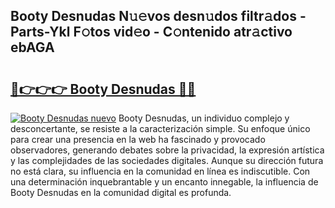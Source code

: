## Booty Desnudas N𝚞𝚎vos desn𝚞dos filtr𝚊dos - Parts-Ykl F𝚘tos vid𝚎o - C𝚘ntenido atr𝚊ctivo ebAGA

# <h2><a href="http://mbc5uv4.tromn.icu/?c=Booty+Desnudas">🔗👉👉👉 Booty Desnudas 🔗🔗</a></h2>

[![Booty Desnudas nuevo](https://i.imgur.com/pEAQMta.gif)](http://mbc5uv4.tromn.icu/?c=Booty+Desnudas)
Booty Desnudas, un individuo complejo y desconcertante, se resiste a la caracterización simple. Su enfoque único para crear una presencia en la web ha fascinado y provocado observadores, generando debates sobre la privacidad, la expresión artística y las complejidades de las sociedades digitales. Aunque su dirección futura no está clara, su influencia en la comunidad en línea es indiscutible. Con una determinación inquebrantable y un encanto innegable, la influencia de Booty Desnudas en la comunidad digital es profunda.
